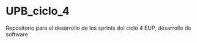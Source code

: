 # UPB_ciclo_4
Repositorio para el desarrollo de los sprints del ciclo 4 EUP, desarrollo de software
